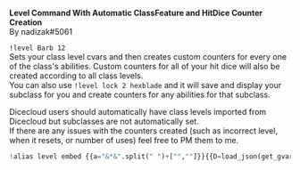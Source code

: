 **Level Command With Automatic ClassFeature and HitDice Counter Creation**  
By nadizak#5061  
  
`!level Barb 12`  
Sets your class level cvars and then creates custom counters for every one of the class's abilities. Custom counters for all of your hit dice will also be created according to all class levels.  
You can also use `!level lock 2 hexblade` and it will save and display your subclass for you and create counters for any abilities for that subclass.   
  
Dicecloud users should automatically have class levels imported from Dicecloud but subclasses are not automatically set.  
If there are any issues with the counters created (such as incorrect level, when it resets, or number of uses) feel free to PM them to me.  
```python  
!alias level embed {{a="&*&".split(" ")+["",""]}}{{D=load_json(get_gvar("aefd226b-0ef8-4cd3-a489-e4c415ef8ef3")[1:])}}{{L,C,S,SC,d6,d8,d10,d12,r=D.L,D.C,D.S,D.SC,0,0,0,0,get_raw()}}{{n=int(a[1])if a[1].isdigit()else -1}}{{c=[i for i in L if a[0].lower()in i.lower()]}}{{c=c[0]if len(c)else""}}{{e=c not in L or n<0}}{{e or set_cvar(c,n)}}{{v=r.cvars if'cvars'in r else{} }}{{set_cvar_nx("subclass",dump_json(D.B))}}{{ss=''.join([x for x in''.join(a[2:])if x.isalpha()]).lower()}}{{sl=load_json(subclass)}}{{s=[i for i in S[c]if ss in''.join([x for x in i if x.isalpha()]).lower()]if ss else[]}}{{s=s[0]if len(s)else""}}{{(sl.update({c:s})or set_cvar("subclass",dump_json(sl)))if s else 0}}{{[[(set_cvar(cc.m,max(int(v[cc.m])if cc.m in v else 0,cc.c[str(max([y for y in range(int(v[x]),1,-1)if str(y)in cc.c]+[1]))]))if"ccMax"in cc.m else 0)or(delete_cc(cc.n)if cc_exists(cc.n) else 0)or create_cc_nx(cc.n,0,cc.m,(set("z",cc.r.split('-'))or(z[0]if int(v[x])<int(z[1])else z[2]))if'-'in cc.r else cc.r,cc.t)for cc in C[x]+(SC[x][s]if x==c and s else[])if int(v[x])>=cc.l]for x in L if x in v]}}{{[set("d6",d6+int(v[x]))for x in D.H.d6 if x in v]}}{{[set("d8",d8+int(v[x]))for x in D.H.d8 if x in v]}}{{[set("d10",d10+int(v[x]))for x in D.H.d10 if x in v]}}{{[set("d12",d12+int(v[x]))for x in D.H.d12 if x in v]}}{{d6 and set_cvar("hd6",d6)}}{{d8 and set_cvar("hd8",d8)}}{{d10 and set_cvar("hd10",d10)}}{{d12 and set_cvar("hd12",d12)}}{{[set("h",f"Hit Dice (d{d})")or(delete_cc(h)if cc_exists(h)else 0)or create_cc_nx(h,0,f"hd{d}")for d in D.h if f"hd{d}"in v]}}-title "Level Summary for <name>" -f "Character Level|{{level}}" -f "Class Levels|{{'\n'.join([f'{sl[i]+" "if sl[i]else""}{i[:-5]}: {v[i]}'for i in L if i in v and v[i]!="0"])if len([x for x in L if x in v and v[x]!="0"])else"None"}}" -color <color> -thumb "<image>" -footer "{{D.f}}"
```
